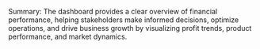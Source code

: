 Summary: The dashboard provides a clear overview of financial performance, helping stakeholders make informed decisions, optimize operations, and drive business growth by visualizing profit trends, product performance, and market dynamics.
